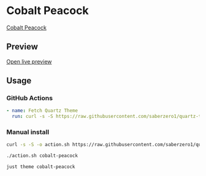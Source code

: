 # Cobalt Peacock

[Cobalt Peacock](#)

## Preview

[Open live preview](https://quartz-themes.github.io/cobalt-peacock/)

## Usage

### GitHub Actions

```yaml
- name: Fetch Quartz Theme
  run: curl -s -S https://raw.githubusercontent.com/saberzero1/quartz-themes/master/action.sh | bash -s -- cobalt-peacock
```

### Manual install

```bash
curl -s -S -o action.sh https://raw.githubusercontent.com/saberzero1/quartz-themes/master/action.sh

./action.sh cobalt-peacock
```

```bash
just theme cobalt-peacock
```
